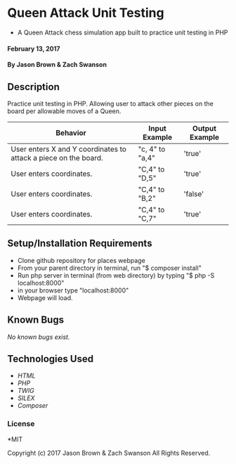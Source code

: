 # Queen Attack Unit Testing

* A Queen Attack chess simulation app built to practice unit testing in PHP

#### February 13, 2017

#### By **Jason Brown & Zach Swanson**

## Description
  Practice unit testing in PHP.  Allowing user to attack other pieces on the board per allowable moves of a Queen.

| Behavior | Input Example | Output Example |
|----------|---------------|----------------|
| User enters X and Y coordinates to attack a piece on the board. | "c, 4" to "a,4" | 'true'|
| User enters coordinates. |"C,4" to "D,5"| 'true'|
| User enters coordinates. |"C,4" to "B,2"| 'false'|
| User enters coordinates. |"C,4" to "C,7"| 'true'|


## Setup/Installation Requirements

*  Clone github repository for places webpage
*  From your parent directory in terminal, run "$ composer install"
*  Run php server in terminal (from web directory) by typing "$ php -S localhost:8000"
*  in your browser type "localhost:8000"
*  Webpage will load.

## Known Bugs
_No known bugs exist._

## Technologies Used
* _HTML_
* _PHP_
* _TWIG_
* _SILEX_
* _Composer_


### License
*MIT

Copyright (c) 2017 Jason Brown & Zach Swanson All Rights Reserved.
